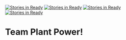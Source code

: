 [![Stories in Ready](https://badge.waffle.io/Alexander1994/Team-Plant-Power.png?label=ready&title=Ready)](https://waffle.io/Alexander1994/Team-Plant-Power?utm_source=badge)
[![Stories in Ready](https://badge.waffle.io/Alexander1994/Team-Plant-Power.png?label=ready&title=Ready)](https://waffle.io/Alexander1994/Team-Plant-Power?utm_source=badge)
[![Stories in Ready](https://badge.waffle.io/Alexander1994/Team-Plant-Power.png?label=ready&title=Ready)](https://waffle.io/Alexander1994/Team-Plant-Power?utm_source=badge)
[![Stories in Ready](https://badge.waffle.io/Alexander1994/Team-Plant-Power.png?label=ready&title=Ready)](https://waffle.io/Alexander1994/Team-Plant-Power?utm_source=badge)
# Team Plant Power!